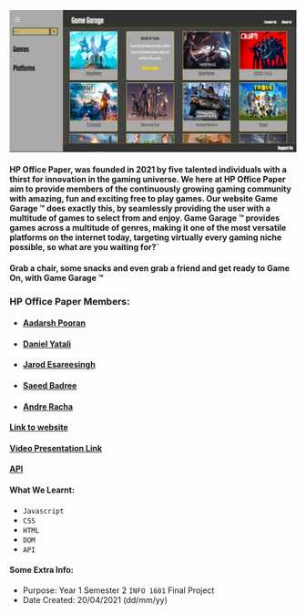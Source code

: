 ![alt text](https://github.com/DanielYatali/FTPGAMES/blob/main/image.png)


#### HP Office Paper, was founded in 2021 by five talented individuals with a thirst for innovation in the gaming universe. We here at HP Office Paper aim to provide members of the continuously growing gaming community with amazing, fun and exciting free to play games. Our website Game Garage ™ does exactly this, by seamlessly providing the user with a multitude of games to select from and enjoy. Game Garage ™ provides games across a multitude of genres, making it one of the most versatile platforms on the internet today, targeting virtually every gaming niche possible, so what are you waiting for?`

#### Grab a chair, some snacks and even grab a friend and get ready to Game On, with Game Garage ™

### HP Office Paper Members:

* #### [Aadarsh Pooran](https://github.com/AadarshPooran)

* #### [Daniel Yatali](https://github.com/DanielYatali)

* #### [Jarod Esareesingh](https://github.com/Updeus)

* #### [Saeed Badree](https://github.com/SaeedBadree)

* #### [Andre Racha](https://github.com/AndreRacha)

#### [Link to website](https://hpofficepaper-freegames.netlify.app)

#### [Video Presentation Link](https://youtu.be/og1y8cgCMAQ)

#### [API](https://www.freetogame.com/api-doc)

#### What We Learnt:
* `Javascript`
* `CSS`
* `HTML`
* `DOM`
* `API`

#### Some Extra Info:
* Purpose: Year 1 Semester 2 `INFO 1601` Final Project
* Date Created: 20/04/2021 (dd/mm/yy)
